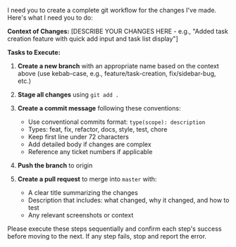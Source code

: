 I need you to create a complete git workflow for the changes I've made. Here's what I need you to do:

**Context of Changes:**
[DESCRIBE YOUR CHANGES HERE - e.g., "Added task creation feature with quick add input and task list display"]

**Tasks to Execute:**

1. **Create a new branch** with an appropriate name based on the context above (use kebab-case, e.g., feature/task-creation, fix/sidebar-bug, etc.)

2. **Stage all changes** using `git add .`

3. **Create a commit message** following these conventions:
   - Use conventional commits format: `type(scope): description`
   - Types: feat, fix, refactor, docs, style, test, chore
   - Keep first line under 72 characters
   - Add detailed body if changes are complex
   - Reference any ticket numbers if applicable

4. **Push the branch** to origin

5. **Create a pull request** to merge into `master` with:
   - A clear title summarizing the changes
   - Description that includes: what changed, why it changed, and how to test
   - Any relevant screenshots or context

Please execute these steps sequentially and confirm each step's success before moving to the next. If any step fails, stop and report the error.
